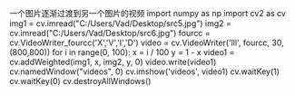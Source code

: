 一个图片逐渐过渡到另一个图片的视频
import numpy as np
import cv2 as cv
img1 = cv.imread("C:/Users/Vad/Desktop/src5.jpg")
img2 = cv.imread("C:/Users/Vad/Desktop/src6.jpg")
fourcc = cv.VideoWriter_fourcc('X','V','I','D')
video = cv.VideoWriter('lll', fourcc, 30, (800,800))
for i in range(0, 100):
    x = i / 100
    y = 1 - x
    video1 = cv.addWeighted(img1, x, img2, y, 0)
    video.write(video1)
    cv.namedWindow("videos", 0)
    cv.imshow('videos', video1)
    cv.waitKey(1)
cv.waitKey(0)
cv.destroyAllWindows()
